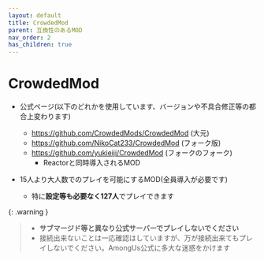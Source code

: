 ```yaml
---
layout: default
title: CrowdedMod
parent: 互換性のあるMOD
nav_order: 2
has_children: true
---
```


# CrowdedMod

- 公式ページ(以下のどれかを使用しています、バージョンや不具合修正等の都合上変わります)
  - https://github.com/CrowdedMods/CrowdedMod (大元)
  - https://github.com/NikoCat233/CrowdedMod (フォーク版)
  - https://github.com/yukieiji/CrowdedMod (フォークのフォーク)
    - Reactorと同時導入されるMOD

- 15人より大人数でのプレイを可能にするMOD(全員導入が必要です)
  - 特に**設定等も必要なく127人**でプレイできます

{: .warning }
>
>  * **サブマージド等と異なり公式サーバーでプレイしないでください**
>   * 接続出来ないことは一応確認はしていますが、万が接続出来てもプレイしないでください。AmongUs公式に多大な迷惑をかけます